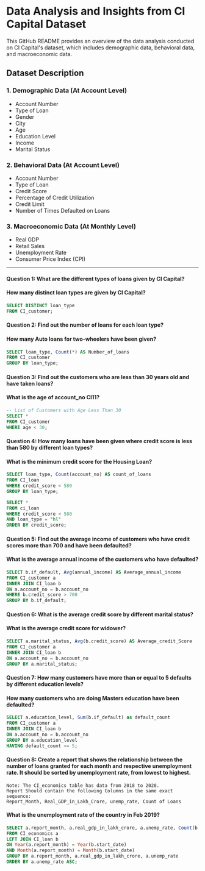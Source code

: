 # Data Analysis and Insights from CI Capital Dataset

This GitHub README provides an overview of the data analysis conducted on CI Capital's dataset, which includes demographic data, behavioral data, and macroeconomic data.

## Dataset Description

### 1. Demographic Data (At Account Level)
- Account Number
- Type of Loan
- Gender
- City
- Age
- Education Level
- Income
- Marital Status

### 2. Behavioral Data (At Account Level)
- Account Number
- Type of Loan
- Credit Score
- Percentage of Credit Utilization
- Credit Limit
- Number of Times Defaulted on Loans

### 3. Macroeconomic Data (At Monthly Level)
- Real GDP
- Retail Sales
- Unemployment Rate
- Consumer Price Index (CPI)
-------------------------------------------------------------------------------------------------------------------------------------
#### Question 1: What are the different types of loans given by CI Capital? 
#### How many distinct loan types are given by CI Capital?

```sql
SELECT DISTINCT loan_type 
FROM CI_customer;
```
#### Question 2: Find out the number of loans for each loan type? 
#### How many Auto loans for two-wheelers have been given?

```sql
SELECT loan_type, Count(*) AS Number_of_loans
FROM CI_customer
GROUP BY loan_type;
```
#### Question 3: Find out the customers who are less than 30 years old and have taken loans? 
#### What is the age of account_no CI11?

```sql
-- List of Customers with Age Less Than 30
SELECT *
FROM CI_customer
WHERE age < 30;
```
#### Question 4: How many loans have been given where credit score is less than 580 by different loan types? 
#### What is the minimum credit score for the Housing Loan?

```sql
SELECT loan_type, Count(account_no) AS count_of_loans
FROM CI_loan
WHERE credit_score < 580
GROUP BY loan_type;
```
```sql
SELECT *
FROM ci_loan
WHERE credit_score < 580
AND loan_type = "hl"
ORDER BY credit_score;
```

#### Question 5: Find out the average income of customers who have credit scores more than 700 and have been defaulted?
#### What is the average annual income of the customers who have defaulted?

```sql
SELECT b.if_default, Avg(annual_income) AS Average_annual_income
FROM CI_customer a
INNER JOIN CI_loan b
ON a.account_no = b.account_no
WHERE b.credit_score > 700
GROUP BY b.if_default;
```
#### Question 6: What is the average credit score by different marital status?
#### What is the average credit score for widower?

```sql
SELECT a.marital_status, Avg(b.credit_score) AS Average_credit_Score
FROM CI_customer a
INNER JOIN CI_loan b
ON a.account_no = b.account_no
GROUP BY a.marital_status;
```
#### Question 7: How many customers have more than or equal to 5 defaults by different education levels? 
#### How many customers who are doing Masters education have been defaulted?

```sql
SELECT a.education_level, Sum(b.if_default) as default_count
FROM CI_customer a
INNER JOIN CI_loan b
ON a.account_no = b.account_no
GROUP BY a.education_level
HAVING default_count >= 5;
```
#### Question 8: Create a report that shows the relationship between the number of loans granted for each month and respective unemployment rate. It should be sorted by unemployment rate, from lowest to highest. 
    Note: The CI_economics table has data from 2018 to 2020.
    Report Should contain the following Columns in the same exact sequence:
    Report_Month, Real_GDP_in_Lakh_Crore, unemp_rate, Count of Loans

#### What is the unemployment rate of the country in Feb 2019?

```sql
SELECT a.report_month, a.real_gdp_in_lakh_crore, a.unemp_rate, Count(b.account_no) AS count_of_loans
FROM CI_economics a
LEFT JOIN CI_loan b
ON Year(a.report_month) = Year(b.start_date)
AND Month(a.report_month) = Month(b.start_date)
GROUP BY a.report_month, a.real_gdp_in_lakh_crore, a.unemp_rate
ORDER BY a.unemp_rate ASC;
```
